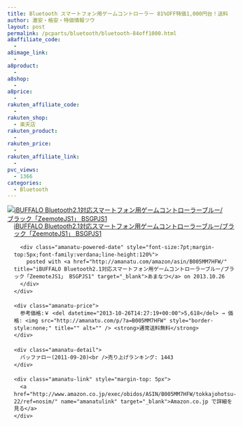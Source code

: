 ```yaml
---
title: Bluetooth スマートフォン用ゲームコントローラー 81%OFF特価1,000円台！送料無料！
author: 激安・格安・特価情報ツウ
layout: post
permalink: /pcparts/bluetooth/bluetooth-84off1000.html
a8affiliate_code:
  - 
a8image_link:
  - 
a8product:
  - 
a8shop:
  - 
a8price:
  - 
rakuten_affiliate_code:
  - 
rakuten_shop:
  - 楽天店
rakuten_product:
  - 
rakuten_price:
  - 
rakuten_affiliate_link:
  - 
pvc_views:
  - 1366
categories:
  - Bluetooth
---
```

<div class="amanatu-box" style="margin-bottom:0px;">
  <div class="amanatu-image" style="float:left;">
    <a href="http://www.amazon.co.jp/exec/obidos/ASIN/B005MM7HFW/tokkajohotsu-22/ref=nosim/" name="amanatulink" target="_blank"><img src="http://i1.wp.com/ecx.images-amazon.com/images/I/41IyUi03nwL._SL160_.jpg?w=546" alt="iBUFFALO Bluetooth2.1対応スマートフォン用ゲームコントローラーブルー/ブラック「ZeemoteJS1」 BSGPJS1" style="border: none;" data-recalc-dims="1" /></a>
  </div>
  
  <div class="amanatu-info" style="float:left;margin-left:15px;line-height:120%">
    <div class="amanatu-name" style="margin-bottom:10px;line-height:120%">
      <a href="http://www.amazon.co.jp/exec/obidos/ASIN/B005MM7HFW/tokkajohotsu-22/ref=nosim/" name="amanatulink" target="_blank">iBUFFALO Bluetooth2.1対応スマートフォン用ゲームコントローラーブルー/ブラック「ZeemoteJS1」 BSGPJS1</a> 
      
      <div class="amanatu-powered-date" style="font-size:7pt;margin-top:5px;font-family:verdana;line-height:120%">
        posted with <a href="http://amanatu.com/amazon/asin/B005MM7HFW/" title="iBUFFALO Bluetooth2.1対応スマートフォン用ゲームコントローラーブルー/ブラック「ZeemoteJS1」 BSGPJS1" target="_blank">あまなつ</a> on 2013.10.26
      </div>
    </div>
    
    <div class="amanatu-price">
      参考価格:￥ <del datetime="2013-10-26T14:27:19+00:00">5,618</del> → 価格: <img src="http://amanatu.com/p/?a=B005MM7HFW" style="border-style:none;" title="" alt="" /> <strong>通常送料無料</strong>
    </div>
    
    <div class="amanatu-detail">
      バッファロー(2011-09-20)<br />売り上げランキング: 1443
    </div>
    
    <div class="amanatu-link" style="margin-top: 5px">
      <a href="http://www.amazon.co.jp/exec/obidos/ASIN/B005MM7HFW/tokkajohotsu-22/ref=nosim/" name="amanatulink" target="_blank">Amazon.co.jp で詳細を見る</a>
    </div>
  </div>
  
  <div class="amanatu-footer" style="clear: left">
  </div>
</div>